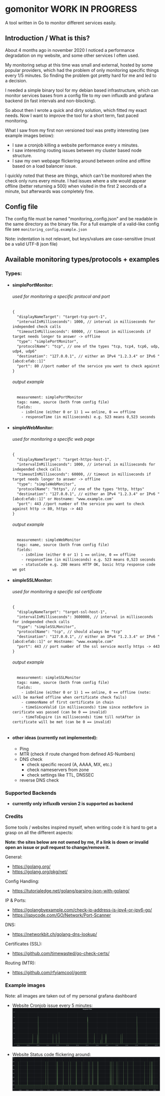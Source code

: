 # gomonitor WORK IN PROGRESS
A tool written in Go to monitor different services easily.

## Introduction / What is this?

About 4 months ago in november 2020 I noticed a performance degradation on my website,
and some other services I often used. 

My monitoring setup at this time was small and external, hosted by some popular providers,
which had the problem of only monitoring specific things every 1/5 minutes. So finding the problem got pretty hard for me and led to a decision.

I needed a simple binary tool for my debian based infrastructure,
which can monitor services bases from a config file to my own influxdb and grafana backend (in fast intervals and non-blocking).

So about then I wrote a quick and dirty solution, which fitted my exact needs. 
Now I want to improve the tool for a short term, fast paced monitoring.

What I saw from my first non versioned tool was pretty interesting (see example images below):
 * I saw a cronjob killing a website performance every x minutes.
 * I saw interesting routing issues between my cluster based node structure.
 * I saw my own webpage flickering around between online and offline based on a load balancer issue.

I quickly noted that these are things, which can't be monitored when the check only runs every minute. 
I had issues where a site would appear offline (better returning a 500) when visited in the first 2 seconds of a minute, but afterwards was completely fine.


## Config file

The config file must be named "monitoring_config.json" and be readable in the same directory as the binary file.
For a full example of a valid-like config file see ```monitoring_config.example.json```

Note: indentation is not relevant, but keys/values are case-sensitive (must be a valid UTF-8 json file)

## Available monitoring types/protocols + examples
### Types:
* #### simplePortMonitor:
  ###### used for monitoring a specific protocol and port
    ```
    {
      "displayNameTarget": "target-tcp-port-1",
      "intervalInMilliseconds": 1000, // interval in milliseconds for independed check calls
      "timeoutInMilliseconds": 60000, // timeout in milliseconds if target needs longer to answer -> offline
      "type": "simplePortMonitor",
      "protocolName": "tcp", // one of the types "tcp, tcp4, tcp6, udp, udp4, udp6"
      "destination": "127.0.0.1", // either an IPv4 "1.2.3.4" or IPv6 "[abcd:efab::1]" 
      "port": 80 //port number of the service you want to check against
    }
    ```
  ###### output example
    ```
      measurement: simplePortMonitor
      tags: name, source (both from config file)
      fields:
        - isOnline (either 0 or 1) 1 == online, 0 == offline
        - responseTime (in milliseconds) e.g. 523 means 0,523 seconds
    ```

* #### simpleWebMonitor:
  ###### used for monitoring a specific web page
    ```
    {
      "displayNameTarget": "target-https-host-1",
      "intervalInMilliseconds": 1000, // interval in milliseconds for independed check calls
      "timeoutInMilliseconds": 60000, // timeout in milliseconds if target needs longer to answer -> offline
      "type": "simpleWebMonitor",
      "protocolName": "https", // one of the types "http, https"
      "destination": "127.0.0.1", // either an IPv4 "1.2.3.4" or IPv6 "[abcd:efab::1]" or Hostname: "www.example.com"
      "port": 443 //port number of the service you want to check against http -> 80, https -> 443
    }
    ```
  ###### output example
    ```
      measurement: simpleWebMonitor
      tags: name, source (both from config file)
      fields:
        - isOnline (either 0 or 1) 1 == online, 0 == offline
        - responseTime (in milliseconds) e.g. 523 means 0,523 seconds
        - statusCode e.g. 200 means HTTP OK, basic http response code we got
    ```
* #### simpleSSLMonitor:
  ###### used for monitoring a specific ssl certificate
    ```
    {
      "displayNameTarget": "target-ssl-host-1",
      "intervalInMilliseconds": 3600000, // interval in milliseconds for independed check calls
      "type": "simpleSSLMonitor",
      "protocolName": "tcp", // should always be "tcp"
      "destination": "127.0.0.1", // either an IPv4 "1.2.3.4" or IPv6 "[abcd:efab::1]" or Hostname: "www.example.com"
      "port": 443 // port number of the ssl service mostly https -> 443
    }
    ```
  ###### output example
    ```
      measurement: simpleSSLMonitor
      tags: name, source (both from config file)
      fields:
        - isOnline (either 0 or 1) 1 == online, 0 == offline (note: will be marked offline when certificate check fails)
        - commonName of first certificate in chain
        - timeSinceValid (in milliseconds) time since notBefore in cerificate was passed (can be 0 == invalid)
        - timeToExpire (in milliseconds) time till notAfter in certificate will be met (can be 0 == invalid) 
        
    ```
* #### other ideas (currently not implemented):
  * Ping
  * MTR (check if route changed from defined AS-Numbers)
  * DNS check
    * check specific record (A, AAAA, MX, etc.)
    * check nameservers from zone
    * check settings like TTL, DNSSEC
  * reverse DNS check
  
### Supported Backends

* **currently only influxdb version 2 is supported as backend**


### Credits

Some tools / websites inspired myself, when writing code it is hard to get a grasp on all the different aspects:

**Note: the sites below are not owned by me, if a link is down or invalid open an issue or pull request to change/remove it.**

General:
* https://golang.org/
* https://golang.org/pkg/net/
  
Config Handling:
* https://tutorialedge.net/golang/parsing-json-with-golang/

IP & Ports:
* https://golangbyexample.com/check-ip-address-is-ipv4-or-ipv6-go/
* https://ispycode.com/GO/Network/Port-Scanner

DNS:
* https://networkbit.ch/golang-dns-lookup/

Certificates (SSL):
* https://github.com/timewasted/go-check-certs/

Routing (MTR):
* https://github.com/rfyiamcool/gomtr

### Example images
Note: all images are taken out of my personal grafana dashboard

* Website Cronjob issue every 5 minutes:
![Website-cronjob-problem](examplePictureCronjobEvery5Minutes.png)

* Website Status code flickering around:
  ![Website-cronjob-problem](examplePictureFlickeringStatusCodes.png)